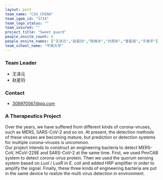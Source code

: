 ```yaml
---
layout: post
team_name: "CSU_CHINA"
team_igem_id: "3734"
team_logo_status: ""
team_insured: ""
project_title: "Sweet guard"
people_onsite_count: 6
people_onsite_names: ["王泽元","赵星钧","陈姝亦","刘思彤","曾星辰","于承平"]
team_school_name: "中南大学"
---
```



### Team Leader
* 王泽元
* 赵星钧

### Contact
* 308970567@qq.com

### A Therapeutics Project

Over the years, we have suffered from different kinds of corona-viruses, such as MERS, SARS-CoV-2 and so on. At present, the detection methods of these viruses are becoming mature, but prediction or detection systems for multiple corona-viruses is uncommon.  
Our project intends to construct an engineering bacteria to detect MERS-CoV, HCoV-229E and SARS-CoV-2 at the same time. First, we used PmrCAB system to detect corona-virus protein. Then we used the  quorum sensing system based on *LuxI / LuxR* in *E. coli* and added HRP amplifier in order to amplify the signal. Finally, these three kinds of engineering bacteria are put in the same device to realize the multi virus detection in  environment.

